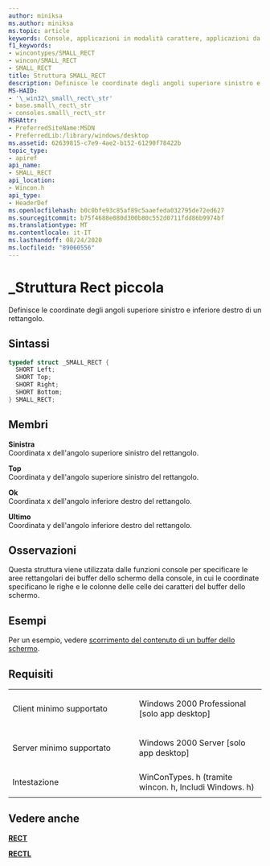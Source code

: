 ```yaml
---
author: miniksa
ms.author: miniksa
ms.topic: article
keywords: Console, applicazioni in modalità carattere, applicazioni da riga di comando, applicazioni Terminal, API console
f1_keywords:
- wincontypes/SMALL_RECT
- wincon/SMALL_RECT
- SMALL_RECT
title: Struttura SMALL_RECT
description: Definisce le coordinate degli angoli superiore sinistro e inferiore destro di un rettangolo.
MS-HAID:
- '\_win32\_small\_rect\_str'
- base.small\_rect\_str
- consoles.small\_rect\_str
MSHAttr:
- PreferredSiteName:MSDN
- PreferredLib:/library/windows/desktop
ms.assetid: 62639815-c7e9-4ae2-b152-61290f78422b
topic_type:
- apiref
api_name:
- SMALL_RECT
api_location:
- Wincon.h
api_type:
- HeaderDef
ms.openlocfilehash: b0c0bfe93c85af89c5aaefeda032795de72ed627
ms.sourcegitcommit: b75f4688e080d300b80c552d0711fdd86b9974bf
ms.translationtype: MT
ms.contentlocale: it-IT
ms.lasthandoff: 08/24/2020
ms.locfileid: "89060556"
---
```

# <a name="small_rect-structure"></a>\_Struttura Rect piccola


Definisce le coordinate degli angoli superiore sinistro e inferiore destro di un rettangolo.

<a name="syntax"></a>Sintassi
------

```C
typedef struct _SMALL_RECT {
  SHORT Left;
  SHORT Top;
  SHORT Right;
  SHORT Bottom;
} SMALL_RECT;
```

<a name="members"></a>Membri
-------

**Sinistra**  
Coordinata x dell'angolo superiore sinistro del rettangolo.

**Top**  
Coordinata y dell'angolo superiore sinistro del rettangolo.

**Ok**  
Coordinata x dell'angolo inferiore destro del rettangolo.

**Ultimo**  
Coordinata y dell'angolo inferiore destro del rettangolo.

<a name="remarks"></a>Osservazioni
-------

Questa struttura viene utilizzata dalle funzioni console per specificare le aree rettangolari dei buffer dello schermo della console, in cui le coordinate specificano le righe e le colonne delle celle dei caratteri del buffer dello schermo.

<a name="examples"></a>Esempi
--------

Per un esempio, vedere [scorrimento del contenuto di un buffer dello schermo](scrolling-a-screen-buffer-s-contents.md).

<a name="requirements"></a>Requisiti
------------

<table>
<colgroup>
<col width="50%" />
<col width="50%" />
</colgroup>
<tbody>
<tr class="odd">
<td><p>Client minimo supportato</p></td>
<td><p>Windows 2000 Professional [solo app desktop]</p></td>
</tr>
<tr class="even">
<td><p>Server minimo supportato</p></td>
<td><p>Windows 2000 Server [solo app desktop]</p></td>
</tr>
<tr class="odd">
<td><p>Intestazione</p></td>
<td>WinConTypes. h (tramite wincon. h, Includi Windows. h)</td>
</tr>
</tbody>
</table>

## <a name="span-idsee_alsospansee-also"></a><span id="see_also"></span>Vedere anche


[**RECT**](https://msdn.microsoft.com/library/windows/desktop/dd162897)

[**RECTL**](https://msdn.microsoft.com/library/windows/desktop/dd162907)

 

 




